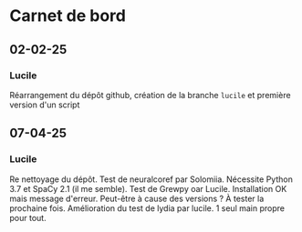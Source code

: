 # Carnet de bord

## 02-02-25

### Lucile

Réarrangement du dépôt github, création de la branche `lucile` et première version d'un script

## 07-04-25

### Lucile

Re nettoyage du dépôt.
Test de neuralcoref par Solomiia. Nécessite Python 3.7 et SpaCy 2.1 (il me semble).
Test de Grewpy oar Lucile. Installation OK mais message d'erreur. Peut-être à cause des versions ? À tester la prochaine fois.
Amélioration du test de lydia par lucile. 1 seul main propre pour tout.
